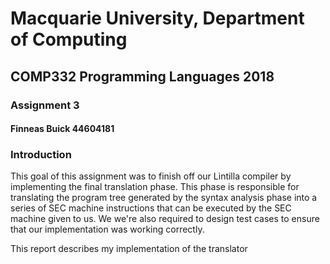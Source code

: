# Macquarie University, Department of Computing
## COMP332 Programming Languages 2018
### Assignment 3
#### Finneas Buick 44604181

### Introduction

This goal of this assignment was to finish off our Lintilla compiler by implementing the final translation phase. This phase is responsible for translating the program tree generated by the syntax analysis phase into a series of SEC machine instructions that can be executed by the SEC machine given to us. We we're also required to design test cases to ensure that our implementation was working correctly.

This report describes my implementation of the translator
